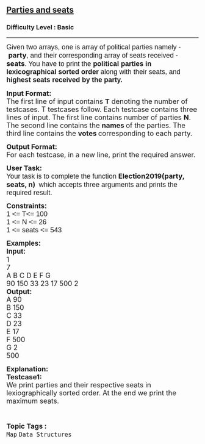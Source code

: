 <h2><a href="https://www.geeksforgeeks.org/problems/parties-and-seats/1?page=2&status=solved&sortBy=submissions">Parties and seats</a></h2><h3>Difficulty Level : Basic</h3><hr><div class="problems_problem_content__Xm_eO"><p dir="ltr"><span style="font-size: 18px;"><span style="background-color: transparent; font-family: arial;">Given two arrays, one is array of political parties namely - &nbsp;</span><strong>party</strong><span style="background-color: transparent; font-family: arial;">, and their corresponding array of seats received - </span><strong>seats</strong><span style="background-color: transparent; font-family: arial;">. You have to print the<strong> political parties in lexicographical sorted order </strong>along with their seats, and<strong> highest seats received by the party.</strong></span></span></p>
<p><span style="font-size: 18px;"><strong>Input Format:</strong><br>The first line of input contains <strong>T</strong> denoting the number of testcases. T testcases follow. Each testcase contains three lines of input. The first line contains number of parties <strong>N</strong>. The second line contains the <strong>names </strong>of the parties. The third line contains the <strong>votes </strong>corresponding to each party.</span></p>
<p><span style="font-size: 18px;"><strong>Output Format:</strong><br>For each testcase, in a new line, print the required answer.</span></p>
<p><span style="font-size: 18px;"><strong>User Task:</strong><br><span style="background-color: transparent; font-family: arial;">Your task is to complete the function </span><strong>Election2019(party, seats, n) </strong><span style="background-color: transparent; font-family: arial;">&nbsp;which accepts three arguments and prints the required result.</span></span></p>
<p><span style="font-size: 18px;"><span style="background-color: transparent; font-family: arial;"><strong>Constraints:</strong><br>1 &lt;= T&lt;= 100<br>1 &lt;= N &lt;= 26<br>1 &lt;= seats &lt;= 543</span></span></p>
<p><span style="font-size: 18px;"><span style="background-color: transparent; font-family: arial;"><strong>Examples:</strong><br><strong>Input:</strong></span><br>1<br>7<br>A B C D E F G<br>90 150 33 23 17 500 2</span><br><strong><span style="font-size: 18px;">Output:</span></strong><br><span style="font-size: 18px;">A 90<br>B 150<br>C 33<br>D 23<br>E 17<br>F 500<br>G 2<br>500</span></p>
<p><strong><span style="font-size: 18px;">Explanation:</span></strong><br><span style="font-size: 18px;"><strong>Testcase1:</strong><br>We print parties and their respective seats in lexiographically sorted order. At the end we print the maximum seats.</span></p></div><br><p><span style=font-size:18px><strong>Topic Tags : </strong><br><code>Map</code>&nbsp;<code>Data Structures</code>&nbsp;